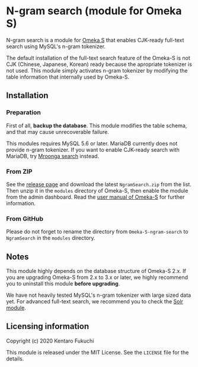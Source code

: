 N-gram search (module for Omeka S)
==================================

N-gram search is a module for [Omeka S](https://omeka.org/s/) that enables
CJK-ready full-text search using MySQL's n-gram tokenizer.

The default installation of the full-text search feature of the Omeka-S is not
CJK (Chinese, Japanese, Korean) ready because the apropriate tokenizer is not
used. This module simply activates n-gram tokenizer by modifying the table
information that internally used by Omeka-S.


Installation
------------

### Preparation

First of all, **backup the database**. This module modifies the table schema,
and that may cause unrecoverable failure.

This modules requires MySQL 5.6 or later. MariaDB currently does not provide
n-gram tokenizer. If you want to enable CJK-ready search with MariaDB, try
[Mroonga search](https://github.com/fukuchi/Omeka-S-module-mroonga-search)
instead.


### From ZIP

See the [release page](https://github.com/fukuchi/Omeka-S-module-ngram-search/releases)
and download the latest `NgramSearch.zip` from the list. Then unzip it in the
`modules` directory of Omeka-S, then enable the module from the admin
dashboard. Read the
[user manual of Omeka-S](https://omeka.org/s/docs/user-manual/modules/)
for further information.

### From GitHub

Please do not forget to rename the directory from `Omeka-S-ngram-search` to
`NgramSearch` in the `modules` directory.


Notes
-----

This module highly depends on the database structure of Omeka-S 2.x. If you are
upgrading Omeka-S from 2.x to 3.x or later, we highly recommend you to
uninstall this module **before upgrading**.

We have not heavily tested MySQL's n-gram tokenizer with large sized data yet.
For advanced full-text search, we recommend you to check the
[Solr module](https://omeka.org/s/modules/Solr/).


Licensing information
---------------------

Copyright (c) 2020 Kentaro Fukuchi

This module is released under the MIT License. See the `LICENSE` file for the
details.
